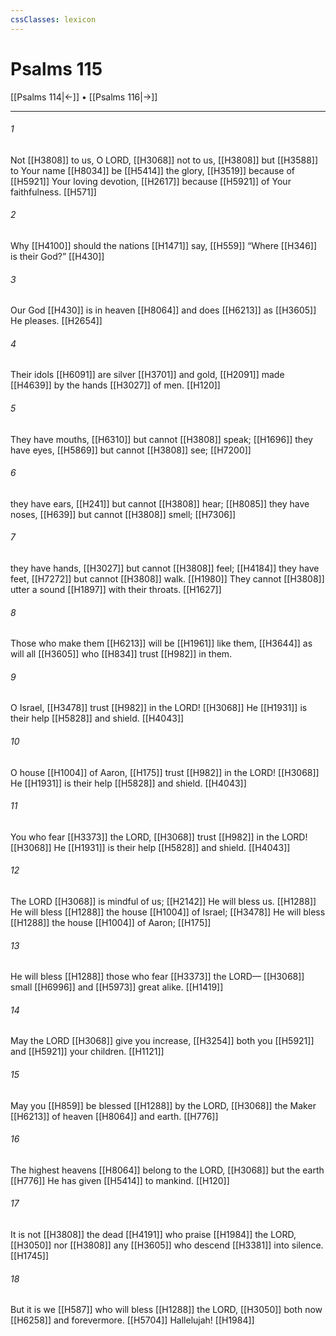 ```yaml
---
cssClasses: lexicon
---
```


# Psalms 115

[[Psalms 114|←]] • [[Psalms 116|→]]

---

###### 1
Not [[H3808]] to us,  O LORD, [[H3068]] not to us, [[H3808]] but [[H3588]] to Your name [[H8034]] be [[H5414]] the glory, [[H3519]] because of [[H5921]] Your loving devotion, [[H2617]] because [[H5921]] of Your faithfulness. [[H571]]

###### 2
Why [[H4100]] should the nations [[H1471]] say, [[H559]] “Where [[H346]] is their God?” [[H430]]

###### 3
Our God [[H430]] is in heaven [[H8064]] and does [[H6213]] as [[H3605]] He pleases. [[H2654]]

###### 4
Their idols [[H6091]] are silver [[H3701]] and gold, [[H2091]] made [[H4639]] by the hands [[H3027]] of men. [[H120]]

###### 5
They have mouths, [[H6310]] but cannot [[H3808]] speak; [[H1696]] they have eyes, [[H5869]] but cannot [[H3808]] see; [[H7200]]

###### 6
they have ears, [[H241]] but cannot [[H3808]] hear; [[H8085]] they have noses, [[H639]] but cannot [[H3808]] smell; [[H7306]]

###### 7
they have hands, [[H3027]] but cannot [[H3808]] feel; [[H4184]] they have feet, [[H7272]] but cannot [[H3808]] walk. [[H1980]] They cannot [[H3808]] utter a sound [[H1897]] with their throats. [[H1627]]

###### 8
Those who make them [[H6213]] will be [[H1961]] like them, [[H3644]] as will all [[H3605]] who [[H834]] trust [[H982]] in them. 

###### 9
O Israel, [[H3478]] trust [[H982]] in the LORD! [[H3068]] He [[H1931]] is their help [[H5828]] and shield. [[H4043]]

###### 10
O house [[H1004]] of Aaron, [[H175]] trust [[H982]] in the LORD! [[H3068]] He [[H1931]] is their help [[H5828]] and shield. [[H4043]]

###### 11
You who fear [[H3373]] the LORD, [[H3068]] trust [[H982]] in the LORD! [[H3068]] He [[H1931]] is their help [[H5828]] and shield. [[H4043]]

###### 12
The LORD [[H3068]] is mindful of us; [[H2142]] He will bless us. [[H1288]] He will bless [[H1288]] the house [[H1004]] of Israel; [[H3478]] He will bless [[H1288]] the house [[H1004]] of Aaron; [[H175]]

###### 13
He will bless [[H1288]] those who fear [[H3373]] the LORD— [[H3068]] small [[H6996]] and [[H5973]] great alike. [[H1419]]

###### 14
May the LORD [[H3068]] give you increase, [[H3254]] both you [[H5921]] and [[H5921]] your children. [[H1121]]

###### 15
May you [[H859]] be blessed [[H1288]] by the LORD, [[H3068]] the Maker [[H6213]] of heaven [[H8064]] and earth. [[H776]]

###### 16
The highest heavens [[H8064]] belong to the LORD, [[H3068]] but the earth [[H776]] He has given [[H5414]] to mankind. [[H120]]

###### 17
It is not [[H3808]] the dead [[H4191]] who praise [[H1984]] the LORD, [[H3050]] nor [[H3808]] any [[H3605]] who descend [[H3381]] into silence. [[H1745]]

###### 18
But it is we [[H587]] who will bless [[H1288]] the LORD, [[H3050]] both now [[H6258]] and forevermore. [[H5704]] Hallelujah! [[H1984]]

